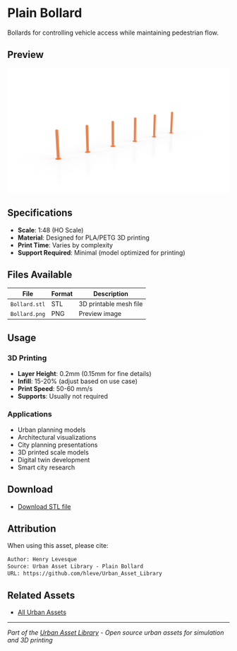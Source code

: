 # Plain Bollard

Bollards for controlling vehicle access while maintaining pedestrian flow.

## Preview

![Plain Bollard](Bollard.png)

## Specifications

- **Scale**: 1:48 (HO Scale)
- **Material**: Designed for PLA/PETG 3D printing
- **Print Time**: Varies by complexity
- **Support Required**: Minimal (model optimized for printing)

## Files Available

| File | Format | Description |
|------|---------|-------------|
| `Bollard.stl` | STL | 3D printable mesh file |
| `Bollard.png` | PNG | Preview image |

## Usage

### 3D Printing
- **Layer Height**: 0.2mm (0.15mm for fine details)
- **Infill**: 15-20% (adjust based on use case)
- **Print Speed**: 50-60 mm/s
- **Supports**: Usually not required

### Applications
- Urban planning models
- Architectural visualizations
- City planning presentations
- 3D printed scale models
- Digital twin development
- Smart city research

## Download

- [Download STL file](Bollard.stl)

## Attribution

When using this asset, please cite:
```
Author: Henry Levesque
Source: Urban Asset Library - Plain Bollard
URL: https://github.com/hleve/Urban_Asset_Library
```

## Related Assets

- [All Urban Assets](../)
---

*Part of the [Urban Asset Library](../../../) - Open source urban assets for simulation and 3D printing*